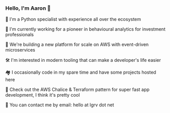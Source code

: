 ### Hello, I'm Aaron 👋

🐍  I'm a Python specialist with experience all over the ecosystem

🦄  I'm currently working for a pioneer in behavioural analytics for investment professionals

🧱  We're building a new platform for scale on AWS with event-driven microservices

🛠  I'm interested in modern tooling that can make a developer's life easier

🏘  I occasionally code in my spare time and have some projects hosted here

🐎  Check out the AWS Chalice & Terraform pattern for super fast app development, I think it's pretty cool

💬  You can contact me by email: hello at lgrv dot net
